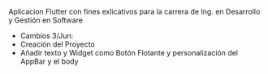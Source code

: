 Aplicacion Flutter con fines exlicativos para la carrera de Ing. en Desarrollo y Gestión en Software
 - Cambios 3/Jun:
 - Creación del Proyecto
 - Añadir texto y Widget como Botón Flotante y personalización del AppBar y el body
 
 
